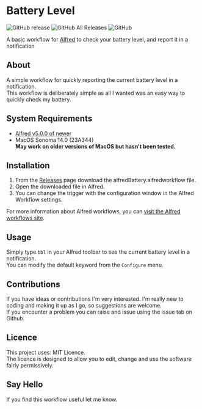 # Battery Level

![GitHub release](https://img.shields.io/github/release/aarblaster/alfredBattery.svg)
![GitHub All Releases](https://img.shields.io/github/downloads/aarblaster/alfredBattery/total.svg)
![GitHub](https://img.shields.io/github/license/aarblaster/alfredBattery.svg)

A basic workflow for [Alfred](https://www.alfredapp.com) to check your battery level, and report it in a notification

## About

A simple workflow for quickly reporting the current battery level in a notification.   
This workflow is deliberately simple as all I wanted was an easy way to quickly check my battery.

## System Requirements
- [Alfred v5.0.0 of newer](https://alfredapp.com)  
- MacOS Sonoma 14.0 (23A344)  
**May work on older versions of MacOS but hasn't been tested.**

## Installation
1. From the [Releases](https://github.com/aarblaster/alfredBattery/releases) page download the alfredBattery.alfredworkflow file.
2. Open the downloaded file in Alfred.
3. You can change the trigger with the configuration window in the Alfred Workflow settings. 

For more information about Alfred workflows, you can [visit the Alfred workflows site](https://www.alfredapp.com/help/workflows/).

## Usage
Simply type `bbl` in your Alfred toolbar to see the current battery level in a notification.  
You can modify the default keyword from the `Configure` menu.

## Contributions
If you have ideas or contributions I'm very interested. I'm really new to coding and making it up as I go, so suggestions are welcome.   
If you encounter a problem you can raise and issue using the issue tab on Github.

## Licence 
This project uses: MIT Licence.  
The licence is designed to allow you to edit, change and use the software fairly permissively.

## Say Hello
 If you find this workflow useful let me know.